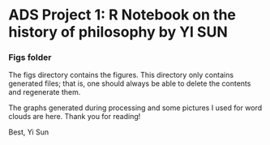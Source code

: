 # ADS Project 1:  R Notebook on the history of philosophy by YI SUN

### Figs folder

The figs directory contains the figures. This directory only contains generated files; that is, one should always be able to delete the contents and regenerate them.

The graphs generated during processing and some pictures I used for word clouds are here. Thank you for reading!

Best,
Yi Sun
